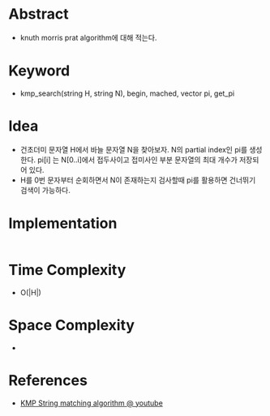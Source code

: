# Abstract

- knuth morris prat algorithm에 대해 적는다.

# Keyword

- kmp_search(string H, string N), begin, mached, vector<int> pi, get_pi

# Idea

- 건초더미 문자열 H에서 바늘 문자열 N을 찾아보자. N의 partial index인
  pi를 생성한다. pi[i] 는 N[0..i]에서 접두사이고 접미사인 부분
  문자열의 최대 개수가 저장되어 있다.
- H를 0번 문자부터 순회하면서 N이 존재하는지 검사할때 pi를 활용하면
  건너뛰기 검색이 가능하다.

# Implementation

```cpp
```

# Time Complexity

- O(|H|)

# Space Complexity

- 

# References

- [KMP String matching algorithm @ youtube](https://www.youtube.com/watch?v=v82y5TCcBhQ)
